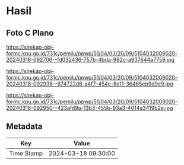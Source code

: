 # Hasil

## Foto C Plano

https://sirekap-obj-formc.kpu.go.id/731c/pemilu/ppwp/51/04/03/20/09/5104032009020-20240318-092706--fd032436-757b-4bda-992c-a937644a7759.jpg

https://sirekap-obj-formc.kpu.go.id/731c/pemilu/ppwp/51/04/03/20/09/5104032009020-20240318-092938--674722d8-a4f7-454c-8e11-36465eb9d9e9.jpg

https://sirekap-obj-formc.kpu.go.id/731c/pemilu/ppwp/51/04/03/20/09/5104032009020-20240318-092950--423afd9a-13b3-455b-93a3-4014a3419b2e.jpg


## Metadata

| Key        | Value               |
| ---------- | ------------------- |
| Time Stamp | 2024-03-18 09:30:00 |



